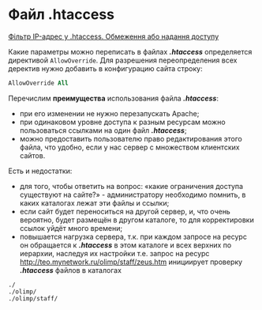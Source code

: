 # Файл .htaccess

[Фільтр IP-адрес у .htaccess. Обмеження або надання доступу](allow_deny)

Какие параметры можно переписать в файлах _**.htaccess**_ определяется директивой `AllowOverride`. Для разрешения переопределения всех деректив нужно добавить в конфигурацию сайта строку:

```apache
AllowOverride All
```
Перечислим **преимущества** использования файла _**.htaccess**_:

- при его изменении не нужно перезапускать Apache;
- при одинаковом уровне доступа к разным ресурсам можно пользоваться ссылками на один файл _**.htaccess**_;
- можно предоставить пользователю право редактирования этого файла, что удобно, если у нас сервер с множеством клиентских сайтов.

Есть и недостатки:

- для того, чтобы ответить на вопрос: «какие ограничения доступа существуют на сайте?» - администратору необходимо помнить, в каких каталогах лежат эти файлы и ссылки;
- если сайт будет переноситься на другой сервер, и, что очень вероятно, будет размещён в другом каталоге, то для корректировки ссылок уйдёт много времени;
- повышается нагрузка сервера, т.к. при каждом запросе на ресурс он обращается к _**.htaccess**_ в этом каталоге и всех верхних по иерархии, наследуя их настройки т.е. запрос на ресурс http://teo.mynetwork.ru/olimp/staff/zeus.htm инициирует проверку _**.htaccess**_ файлов в каталогах

```
./
./olimp/
./olimp/staff/
```
